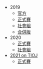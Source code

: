 -   2019
    -   [官方](https://pre-nhspc2019.brian.su/ranking/)
    -   [正式賽](https://sorahisa-rank.github.io/nhspc-sim/2019/ranking/)
    -   [社會組](https://sorahisa-rank.github.io/nhspc-sim/2019/social/ranking/)
    -   [合併版](https://sorahisa-rank.github.io/nhspc-sim/2019/combined/ranking/)
-   2020
    -   [正式賽](https://sorahisa-rank.github.io/nhspc-sim/2020/ranking/)
    -   [社會組](https://codeforces.com/gym/102891/standings)
-   [2021 on TIOJ](https://tioj.ck.tp.edu.tw/problems/tag/pre-nhspc-2021)
    -   [正式賽](https://sorahisa-rank.github.io/nhspc-sim/2021/ranking/)
